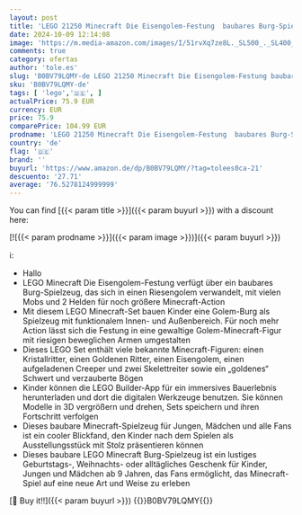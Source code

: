```yaml
---
layout: post
title: 'LEGO 21250 Minecraft Die Eisengolem-Festung  baubares Burg-Spielzeug  verwandelbar in eine große Figur  mit 7 Figuren inklusive Kristallritter  Skelettreiter und EIN geladener Creeper'
date: 2024-10-09 12:14:08
image: 'https://m.media-amazon.com/images/I/51rvXq7ze8L._SL500_._SL400_.jpg'
comments: true
category: ofertas
author: 'tole.es'
slug: 'B0BV79LQMY-de LEGO 21250 Minecraft Die Eisengolem-Festung baubares Burg-...'
sku: 'B0BV79LQMY-de'
tags: [ 'lego','🇩🇪', ]
actualPrice: 75.9 EUR
currency: EUR
price: 75.9
comparePrice: 104.99 EUR
prodname: 'LEGO 21250 Minecraft Die Eisengolem-Festung  baubares Burg-Spielzeug  verwandelbar in eine große Figur  mit 7 Figuren inklusive Kristallritter  Skelettreiter und EIN geladener Creeper'
country: 'de'
flag: '🇩🇪'
brand: ''
buyurl: 'https://www.amazon.de/dp/B0BV79LQMY/?tag=tolees0ca-21'
descuento: '27.71'
average: '76.5278124999999'
---
```


You can find [{{< param title >}}]({{< param buyurl >}}) with a discount here:

[![{{< param prodname >}}]({{< param image >}})]({{< param buyurl >}})

ℹ️:

- Hallo
- LEGO Minecraft Die Eisengolem-Festung verfügt über ein baubares Burg-Spielzeug, das sich in einen Riesengolem verwandelt, mit vielen Mobs und 2 Helden für noch größere Minecraft-Action
- Mit diesem LEGO Minecraft-Set bauen Kinder eine Golem-Burg als Spielzeug mit funktionalem Innen- und Außenbereich. Für noch mehr Action lässt sich die Festung in eine gewaltige Golem-Minecraft-Figur mit riesigen beweglichen Armen umgestalten
- Dieses LEGO Set enthält viele bekannte Minecraft-Figuren: einen Kristallritter, einen Goldenen Ritter, einen Eisengolem, einen aufgeladenen Creeper und zwei Skelettreiter sowie ein „goldenes“ Schwert und verzauberte Bögen
- Kinder können die LEGO Builder-App für ein immersives Bauerlebnis herunterladen und dort die digitalen Werkzeuge benutzen. Sie können Modelle in 3D vergrößern und drehen, Sets speichern und ihren Fortschritt verfolgen
- Dieses baubare Minecraft-Spielzeug für Jungen, Mädchen und alle Fans ist ein cooler Blickfand, den Kinder nach dem Spielen als Ausstellungsstück mit Stolz präsentieren können
- Dieses baubare LEGO Minecraft Burg-Spielzeug ist ein lustiges Geburtstags-, Weihnachts- oder alltägliches Geschenk für Kinder, Jungen und Mädchen ab 9 Jahren, das Fans ermöglicht, das Minecraft-Spiel auf eine neue Art und Weise zu erleben

[🛒 Buy it!!]({{< param buyurl >}})
{{<world>}}B0BV79LQMY{{</world>}}
